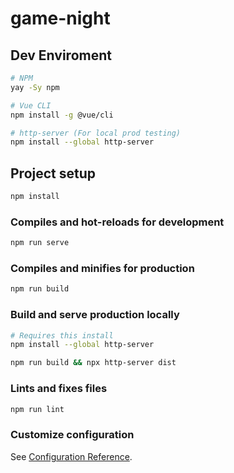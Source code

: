 # game-night

## Dev Enviroment
```sh
# NPM
yay -Sy npm

# Vue CLI
npm install -g @vue/cli

# http-server (For local prod testing)
npm install --global http-server
```

## Project setup
```sh
npm install
```

### Compiles and hot-reloads for development
```sh
npm run serve
```

### Compiles and minifies for production
```sh
npm run build
```

### Build and serve production locally
```sh
# Requires this install
npm install --global http-server

npm run build && npx http-server dist
```

### Lints and fixes files
```sh
npm run lint
```

### Customize configuration
See [Configuration Reference](https://cli.vuejs.org/config/).

